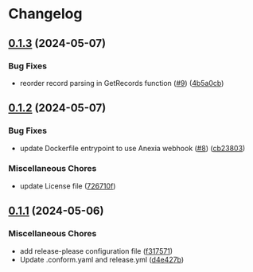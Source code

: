 # Changelog

## [0.1.3](https://github.com/ProbstenHias/external-dns-anexia-webhook/compare/v0.1.2...v0.1.3) (2024-05-07)


### Bug Fixes

* reorder record parsing in GetRecords function ([#9](https://github.com/ProbstenHias/external-dns-anexia-webhook/issues/9)) ([4b5a0cb](https://github.com/ProbstenHias/external-dns-anexia-webhook/commit/4b5a0cbebd245bf2c7e60ec1ad1b6777b165a182))

## [0.1.2](https://github.com/ProbstenHias/external-dns-anexia-webhook/compare/v0.1.1...v0.1.2) (2024-05-07)


### Bug Fixes

* update Dockerfile entrypoint to use Anexia webhook ([#8](https://github.com/ProbstenHias/external-dns-anexia-webhook/issues/8)) ([cb23803](https://github.com/ProbstenHias/external-dns-anexia-webhook/commit/cb23803208d016143aceb9fad4b5c5557d413286))


### Miscellaneous Chores

* update License file ([726710f](https://github.com/ProbstenHias/external-dns-anexia-webhook/commit/726710f9845919b8e0b775e7d7c045309826893d))

## [0.1.1](https://github.com/ProbstenHias/external-dns-anexia-webhook/compare/v0.1.0...v0.1.1) (2024-05-06)


### Miscellaneous Chores

* add release-please configuration file ([f317571](https://github.com/ProbstenHias/external-dns-anexia-webhook/commit/f3175717f5420f5bdf83c2572b102113b0b3f96e))
* Update .conform.yaml and release.yml ([d4e427b](https://github.com/ProbstenHias/external-dns-anexia-webhook/commit/d4e427b19a318e852ab49cb236fb41bb72820220))
